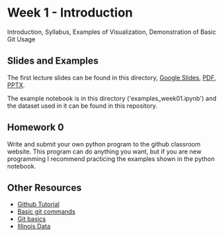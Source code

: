 # Week 1 - Introduction

Introduction, Syllabus, Examples of Visualization, Demonstration of Basic Git Usage

## Slides and Examples

The first lecture slides can be found in this directory, [Google Slides](https://docs.google.com/presentation/d/1Ws10PxAt22Ro4uPXPiZa29fKdmD1-iAxlQKQv1V3nZg/edit?usp=sharing), [PDF](https://github.com/inp2/Data-Viz-Fall2018/blob/master/week01/Week%2001.pdf), [PPTX](https://github.com/inp2/Data-Viz-Fall2018/blob/master/week01/Week%2001.pptx).

The example notebook is in this directory ('examples_week01.ipynb') and the
dataset used in it can be found in this repository.

## Homework 0

Write and submit your own python program to the github classroom website.
This program can do anything you want, but if you are new programming I
recommend practicing the examples shown in the python notebook.

## Other Resources

* [Github Tutorial](https://try.github.io/)
* [Basic git commands](https://confluence.atlassian.com/bitbucketserver/basic-git-commands-776639767.html)
* [Git basics](https://git-scm.com/book/en/v2/Getting-Started-Git-Basics)
* [Illinois Data](https://data.illinois.gov/)
